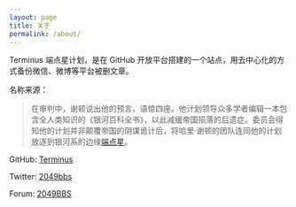 ```yaml
---
layout: page
title: 关于
permalink: /about/
---
```


Terminus 端点星计划，是在 GitHub 开放平台搭建的一个站点，用去中心化的方式备份微信、微博等平台被删文章。

名称来源：

> 在审判中，谢顿说出他的预言，语惊四座。他计划领导众多学者编辑一本包含全人类知识的《银河百科全书》，以此减缓帝国殒落的后遗症。委员会得知他的计划并非颠覆帝国的阴谋诡计后，将哈里·谢顿的团队连同他的计划放逐到银河系的边缘[端点星](https://zh.wikipedia.org/wiki/基地 (小说))。

GitHub: [Terminus](https://github.com/Info-cn/Terminus)

Twitter: [2049bbs](https://www.twitter.com/2049bbs)

Forum: [2049BBS](http://bbs.lirencollege.xyz/)
